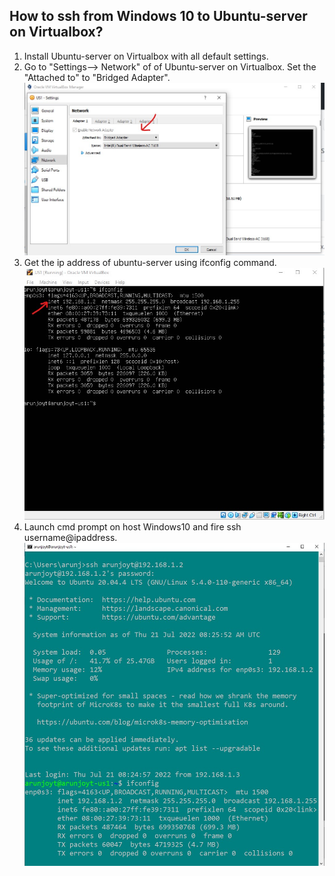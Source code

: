 ## How to ssh from Windows 10 to Ubuntu-server on Virtualbox?
1. Install Ubuntu-server on Virtualbox with all default settings.
2. Go to "Settings--> Network" of of Ubuntu-server on Virtualbox. Set the "Attached to" to "Bridged Adapter".![](./ubuntu-server-virtualbox-setting.jpg "")
3. Get the ip address of ubuntu-server using ifconfig command.![](./ubuntu-server-virtualbox-ifconfig.jpg "")
4. Launch cmd prompt on host Windows10 and fire ssh username@ipaddress. ![](./ssh-from-windows10-cmd-to-ubuntu-server.jpg)
